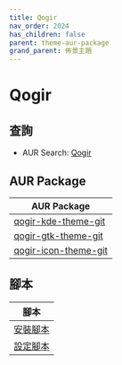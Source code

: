 ```yaml
---
title: Qogir
nav_order: 2024
has_children: false
parent: theme-aur-package
grand_parent: 佈景主題
---
```



# Qogir


## 查詢

* AUR Search: [Qogir](https://aur.archlinux.org/packages?O=0&SeB=nd&K=Qogir&outdated=&SB=m&SO=d&PP=50&submit=Go)


## AUR Package

| AUR Package |
| --- |
| [qogir-kde-theme-git](https://aur.archlinux.org/packages/qogir-kde-theme-git) |
| [qogir-gtk-theme-git](https://aur.archlinux.org/packages/qogir-gtk-theme-git) |
| [qogir-icon-theme-git](https://aur.archlinux.org/packages/qogir-icon-theme-git) |


## 腳本

| 腳本 |
| --- |
| [安裝腳本](https://github.com/samwhelp/ezarcher-adjustment/tree/main/prototype/theme/qogir) |
| [設定腳本](https://github.com/samwhelp/ezarcher-adjustment/tree/main/prototype/de/kde-plasma/part/style/kde-plasma-style-qogir-dark-breeze) |
